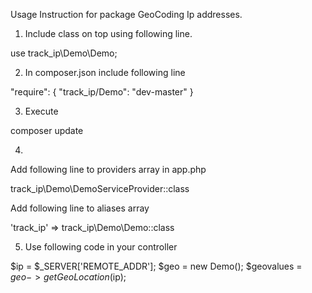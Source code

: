 Usage Instruction for package GeoCoding Ip addresses.

1. Include class on top using following line.

use track_ip\Demo\Demo;

2. In composer.json include following line

"require": {
     "track_ip/Demo": "dev-master"
}

3. Execute

composer update

4. 

Add following line to providers array in app.php

track_ip\Demo\DemoServiceProvider::class

Add following line to aliases array

'track_ip' => track_ip\Demo\Demo::class

5. Use following code in your controller

$ip = $_SERVER['REMOTE_ADDR'];
$geo = new Demo();
$geovalues = $geo->getGeoLocation($ip);




